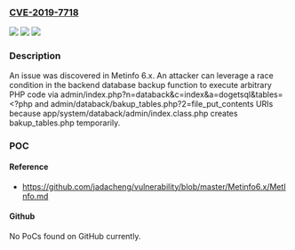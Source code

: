 ### [CVE-2019-7718](https://cve.mitre.org/cgi-bin/cvename.cgi?name=CVE-2019-7718)
![](https://img.shields.io/static/v1?label=Product&message=n%2Fa&color=blue)
![](https://img.shields.io/static/v1?label=Version&message=n%2Fa&color=blue)
![](https://img.shields.io/static/v1?label=Vulnerability&message=n%2Fa&color=brighgreen)

### Description

An issue was discovered in Metinfo 6.x. An attacker can leverage a race condition in the backend database backup function to execute arbitrary PHP code via admin/index.php?n=databack&c=index&a=dogetsql&tables=<?php and admin/databack/bakup_tables.php?2=file_put_contents URIs because app/system/databack/admin/index.class.php creates bakup_tables.php temporarily.

### POC

#### Reference
- https://github.com/jadacheng/vulnerability/blob/master/Metinfo6.x/MetInfo.md

#### Github
No PoCs found on GitHub currently.

